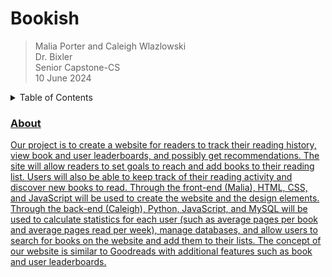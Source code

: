 # Bookish
> Malia Porter and Caleigh Wlazlowski\
> Dr. Bixler\
> Senior Capstone-CS\
> 10 June 2024

<details>
  <summary>Table of Contents</summary>
  <ol>
    <li><a href="">About</li>
    <li><a href="">Built With</li>
    <li><a href="">Prerequisites</li>
    <li><a href="">Usage</li>
    <li><a href="">Roadmap</li>
    <li><a href="">Contributors</li>
    <li><a href="">Acknowledgments</li>
  </ol>
</details>
      
### About
Our project is to create a website for readers to track their reading history, view book and user leaderboards, and possibly get recommendations. The site will allow readers to set goals to reach and add books to their reading list. Users will also be able to keep track of their reading activity and discover new books to read. Through the front-end (Malia), HTML, CSS, and JavaScript will be used to create the website and the design elements. Through the back-end (Caleigh), Python, JavaScript, and MySQL will be used to calculate statistics for each user (such as average pages per book and average pages read per week), manage databases, and allow users to search for books on the website and add them to their lists. The concept of our website is similar to Goodreads with additional features such as book and user leaderboards.
